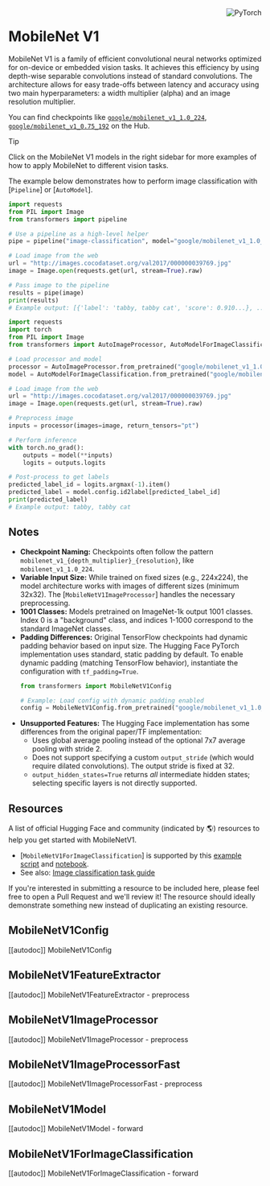 <!--Copyright 2022 The HuggingFace Team. All rights reserved.

Licensed under the Apache License, Version 2.0 (the "License"); you may not use this file except in compliance with
the License. You may obtain a copy of the License at

http://www.apache.org/licenses/LICENSE-2.0

Unless required by applicable law or agreed to in writing, software distributed under the License is distributed on
an "AS IS" BASIS, WITHOUT WARRANTIES OR CONDITIONS OF ANY KIND, either express or implied. See the License for the
specific language governing permissions and limitations under the License.

⚠️ Note that this file is in Markdown but contain specific syntax for our doc-builder (similar to MDX) that may not be
rendered properly in your Markdown viewer.

-->

<div style="float: right;">
    <div class="flex flex-wrap space-x-1">
        <img alt="PyTorch" src="https://img.shields.io/badge/PyTorch-EE4C2C?style=flat&logo=pytorch&logoColor=white">
    </div>
</div>

# MobileNet V1

MobileNet V1 is a family of efficient convolutional neural networks optimized for on-device or embedded vision tasks. It achieves this efficiency by using depth-wise separable convolutions instead of standard convolutions. The architecture allows for easy trade-offs between latency and accuracy using two main hyperparameters: a width multiplier (alpha) and an image resolution multiplier.

You can find checkpoints like [`google/mobilenet_v1_1.0_224`](https://huggingface.co/google/mobilenet_v1_1.0_224), [`google/mobilenet_v1_0.75_192`](https://huggingface.co/google/mobilenet_v1_0.75_192) on the Hub.

> [!TIP]
> Click on the MobileNet V1 models in the right sidebar for more examples of how to apply MobileNet to different vision tasks.



The example below demonstrates how to perform image classification with [`Pipeline`] or [`AutoModel`].


<hfoptions id="usage">
<hfoption id="Pipeline">

```python
import requests
from PIL import Image
from transformers import pipeline

# Use a pipeline as a high-level helper
pipe = pipeline("image-classification", model="google/mobilenet_v1_1.0_224")

# Load image from the web
url = "http://images.cocodataset.org/val2017/000000039769.jpg"
image = Image.open(requests.get(url, stream=True).raw)

# Pass image to the pipeline
results = pipe(image)
print(results)
# Example output: [{'label': 'tabby, tabby cat', 'score': 0.910...}, ...]
```

</hfoption>
<hfoption id="AutoModel">

```python
import requests
import torch
from PIL import Image
from transformers import AutoImageProcessor, AutoModelForImageClassification

# Load processor and model
processor = AutoImageProcessor.from_pretrained("google/mobilenet_v1_1.0_224")
model = AutoModelForImageClassification.from_pretrained("google/mobilenet_v1_1.0_224")

# Load image from the web
url = "http://images.cocodataset.org/val2017/000000039769.jpg"
image = Image.open(requests.get(url, stream=True).raw)

# Preprocess image
inputs = processor(images=image, return_tensors="pt")

# Perform inference
with torch.no_grad():
    outputs = model(**inputs)
    logits = outputs.logits

# Post-process to get labels
predicted_label_id = logits.argmax(-1).item()
predicted_label = model.config.id2label[predicted_label_id]
print(predicted_label)
# Example output: tabby, tabby cat
```

</hfoption>
</hfoptions>

<!-- Quantization - Not applicable -->
<!-- Attention Visualization - Not applicable for this model type -->


## Notes

-   **Checkpoint Naming:** Checkpoints often follow the pattern `mobilenet_v1_{depth_multiplier}_{resolution}`, like `mobilenet_v1_1.0_224`.
-   **Variable Input Size:** While trained on fixed sizes (e.g., 224x224), the model architecture works with images of different sizes (minimum 32x32). The [`MobileNetV1ImageProcessor`] handles the necessary preprocessing.
-   **1001 Classes:** Models pretrained on ImageNet-1k output 1001 classes. Index 0 is a "background" class, and indices 1-1000 correspond to the standard ImageNet classes.
-   **Padding Differences:** Original TensorFlow checkpoints had dynamic padding behavior based on input size. The Hugging Face PyTorch implementation uses standard, static padding by default. To enable dynamic padding (matching TensorFlow behavior), instantiate the configuration with `tf_padding=True`.
    ```python
    from transformers import MobileNetV1Config

    # Example: Load config with dynamic padding enabled
    config = MobileNetV1Config.from_pretrained("google/mobilenet_v1_1.0_224", tf_padding=True)
    ```
-   **Unsupported Features:** The Hugging Face implementation has some differences from the original paper/TF implementation:
    -   Uses global average pooling instead of the optional 7x7 average pooling with stride 2.
    -   Does not support specifying a custom `output_stride` (which would require dilated convolutions). The output stride is fixed at 32.
    -   `output_hidden_states=True` returns *all* intermediate hidden states; selecting specific layers is not directly supported.

## Resources

A list of official Hugging Face and community (indicated by 🌎) resources to help you get started with MobileNetV1.

<PipelineTag pipeline="image-classification"/>

- [`MobileNetV1ForImageClassification`] is supported by this [example script](https://github.com/huggingface/transformers/tree/main/examples/pytorch/image-classification) and [notebook](https://colab.research.google.com/github/huggingface/notebooks/blob/main/examples/image_classification.ipynb).
- See also: [Image classification task guide](../tasks/image_classification)

If you're interested in submitting a resource to be included here, please feel free to open a Pull Request and we'll review it! The resource should ideally demonstrate something new instead of duplicating an existing resource.

## MobileNetV1Config

[[autodoc]] MobileNetV1Config

## MobileNetV1FeatureExtractor

[[autodoc]] MobileNetV1FeatureExtractor
    - preprocess

## MobileNetV1ImageProcessor

[[autodoc]] MobileNetV1ImageProcessor
    - preprocess

## MobileNetV1ImageProcessorFast

[[autodoc]] MobileNetV1ImageProcessorFast
    - preprocess

## MobileNetV1Model

[[autodoc]] MobileNetV1Model
    - forward

## MobileNetV1ForImageClassification

[[autodoc]] MobileNetV1ForImageClassification
    - forward
